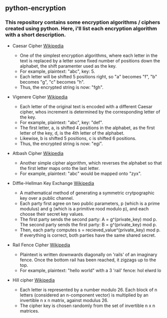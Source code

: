 ## python-encryption
### This repository contains some encryption algorithms / ciphers created using python. Here, i'll list each encryption algorithm with a short description.

* Caesar Cipher [Wikipedia](https://en.wikipedia.org/wiki/Caesar_cipher)
    - One of the simplest encryption algorithms, where each letter in the text is replaced by a letter some fixed number of positions down the alphabet, the shift paramenter used as the key. 
    - For example, plaintext: "abc", key: 5. 
    - Each letter will be shifted 5 positions right, so "a" becomes "f", "b" becomes "g", "c" becomes "h". 
    - Thus, the encrypted string is now: "fgh".

* Vigenere Cipher [Wikipedia](https://en.wikipedia.org/wiki/Vigen%C3%A8re_cipher)
    - Each letter of the original text is encoded with a different Caesar cipher, whos increment is determined by the corresponding letter of the key. 
    - For example, plaintext: "abc", key: "def". 
    - The first letter, a, is shifted 4 positions in the alphabet, as the first letter of the key, d, is the 4th letter of the alphabet. 
    - Likewise, b is shifted 5 positions, c is shifted 6 positions. 
    - Thus, the encrypted string is now: "egi".

* Atbash Cipher [Wikipedia](https://en.wikipedia.org/wiki/Atbash)
    - Another simple cipher algorithm, which reverses the alphabet so that the first letter maps onto the last letter. 
    - For example, plaintext: "abc" would be mapped onto "zyx".

* Diffie-Hellman Key Exchange [Wikipedia](https://en.wikipedia.org/wiki/Diffie%E2%80%93Hellman_key_exchange)
    - A mathematical method of generating a symmetric crytpographic key over a public channel. 
    - Each party first agree on two public parameters, p (which is a prime modulus) and g (which is a primitive rood modulo p), and each choose their secret key values. 
    - The first party sends the second party: A = g^(private_key) mod p. The second party sends the first party: B = g^(private_key) mod p.
    - Then, each party computes s = recieved_value^(private_key) mod p. If everything is correct, both parties have the same shared secret.

* Rail Fence Cipher [Wikipedia](https://en.wikipedia.org/wiki/Rail_fence_cipher)
    - Plaintext is written downwards diagonally on 'rails' of an imaginary fence. Once the bottom rail has been reached, it zigzags up to the top. 
    - For example, plaintext: "hello world" with a 3 'rail' fence: hol elwrd lo

* Hill cipher [Wikipedia](https://en.wikipedia.org/wiki/Hill_cipher)
    - Each letter is represented by a number modulo 26. Each block of n letters (considered an n-component vector) is multiplied by an invertible n x n matrix, against modulus 26. 
    - The cipher key is chosen randomly from the set of invertible n x n matrices.